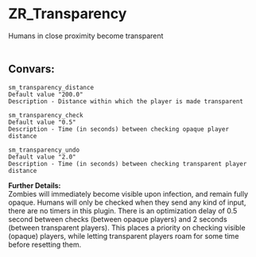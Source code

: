 # ZR_Transparency
Humans in close proximity become transparent
<br><br>
## Convars:
```
sm_transparency_distance
Default value "200.0"
Description - Distance within which the player is made transparent
```
```
sm_transparency_check
Default value "0.5"
Description - Time (in seconds) between checking opaque player distance
```
```
sm_transparency_undo
Default value "2.0"
Description - Time (in seconds) between checking transparent player distance
```
**Further Details:** <br>
Zombies will immediately become visible upon infection, and remain fully opaque. Humans will only be checked when they send any kind of input, there are no timers in this plugin. There is an optimization delay of 0.5 second between checks (between opaque players) and 2 seconds (between transparent players). This places a priority on checking visible (opaque) players, while letting transparent players roam for some time before resetting them.
